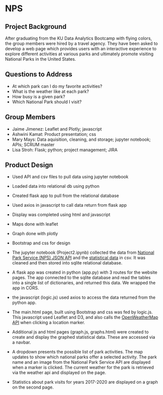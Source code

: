# NPS
## Project Background
After graduating from the KU Data Analytics Bootcamp with flying colors, the group members were hired by a travel agency.
They have been asked  to develop a web page which provides users with an interactive experience to explore different activities at various parks and ultimately promote visiting National Parks in the United States. 


## Questions to Address
- At which park can I do my favorite activities?
- What is the weather like at each park?
- How busy is a given park?
- Which National Park should I visit?

## Group Members
- Jaime Jimenez: Leaflet and Plotly; javascript
- Ashwini Kamat: Product presentation; css
- Mary Mays: Data aquisition, cleaning,  and storage; jupyter notebook; APIs; SCRUM master
- Lisa Stroh: Flask; python; project management; JIRA

## Product Design
- Used API and csv files to pull data using jupyter notebook
- Loaded data into relational db using python
- Created flask app to pull from the relational database
- Used axios in javascript to call data return from flask app
- Display was completed using html and javascript
- Maps done with leaflet
- Graph done with plotly
- Bootstrap and css for design



- The jupyter notebook (Project2.ipynb) collected the data from  [National Park Service (NPS) JSON API](https://www.nps.gov/subjects/developer/api-documentation.htm) and the [statistical data](https://irma.nps.gov/STATS/) in csv. It was cleaned and then stored into sqlite relational database.
- A flask app was created in python (app.py)  with 3 routes for the website pages. The app connected to the sqlite database and read the tables into a single list of dictionaries, and returned this data. We wrapped the app in CORS.
- the javascript (logic.js) used axios to access the data returned from the python app. 
- The main.html page, built using Bootstrap and css was fed by logic.js. This javascript used Leaflet and D3, and also calls the [OpenWeatherMap API](https://openweathermap.org/current) when clicking a location marker.
- Additional js and html pages (graph.js, graphs.html) were created to create and display the graphed statistical data. These are accessed via a navbar.
- A dropdown presents the possible list of park activities. The map updates to show which national parks offer a selected activity. The park name and an image from the National Park Service API are displayed when a marker is clicked. The current weather for the park is retrieved via the weather api and displayed on the page.


- Statistics about park visits for years 2017-2020 are displayed on a graph on the second page. 


